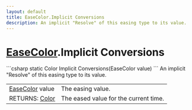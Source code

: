```yaml
---
layout: default
title: EaseColor.Implicit Conversions
description: An implicit "Resolve" of this easing type to its value.
---
```

# [EaseColor]({{site.url}}/Pages/StereoKit.Framework/EaseColor.html).Implicit Conversions

<div class='signature' markdown='1'>
```csharp
static Color Implicit Conversions(EaseColor value)
```
An implicit "Resolve" of this easing type to its value.
</div>

|  |  |
|--|--|
|[EaseColor]({{site.url}}/Pages/StereoKit.Framework/EaseColor.html) value|The easing value.|
|RETURNS: [Color]({{site.url}}/Pages/StereoKit/Color.html)|The eased value for the current time.|




